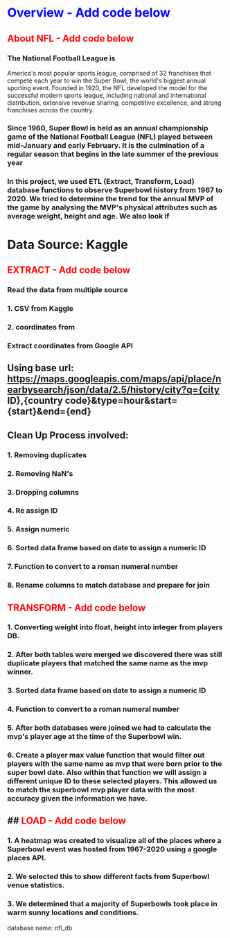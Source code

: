 # <font color='blue'>Overview - Add code below</font>
## <font color='red'>About NFL - Add code below</font>
### The National Football League is
America's most popular sports league, comprised of 32 franchises that compete each year to win the Super Bowl, the world's biggest annual sporting event. Founded in 1920, the NFL developed the model for the successful modern sports league, including national and international distribution, extensive revenue sharing, competitive excellence, and strong franchises across the country.
### Since 1960, Super Bowl is held as an annual championship game of the National Football League (NFL) played between mid-January and early February. It is the culmination of a regular season that begins in the late summer of the previous year
### In this project, we used ETL (Extract, Transform, Load) database functions to observe Superbowl history from 1967 to 2020. We tried to determine the trend for the annual MVP of the game by analysing  the MVP's physical attributes such as average weight, height and age. We also look if
# Data Source: Kaggle
## <font color='red'>EXTRACT - Add code below</font>
### Read the data from multiple source
### 1. CSV from Kaggle
### 2. coordinates from
### Extract coordinates from Google API
## Using base url: https://maps.googleapis.com/maps/api/place/nearbysearch/json/data/2.5/history/city?q={city ID},{country code}&type=hour&start={start}&end={end}
## Clean Up Process  involved:
### 1. Removing duplicates
### 2. Removing NaN's
### 3. Dropping columns
### 4. Re assign ID
### 5. Assign numeric
### 6. Sorted data frame based on date to assign a numeric ID
### 7. Function to convert to a roman numeral number
### 8. Rename columns to match database and prepare for join
## <font color='red'>TRANSFORM - Add code below</font>
### 1. Converting weight into float, height into integer from players DB.
### 2. After both tables were merged we discovered there was still duplicate players that matched the same name as the mvp winner.
### 3. Sorted data frame based on date to assign a numeric ID
### 4. Function to convert to a roman numeral number
### 5. After both databases were joined we had to calculate the mvp's player age at the time of the Superbowl win.
### 6. Create a player max value function that would filter out players with the same name as mvp that were born prior to the super bowl date. Also within that function we will assign a different unique ID to these selected players. This allowed us to match the superbowl mvp player data with the most accuracy given the information we have.
## ## <font color='red'>LOAD - Add code below</font>
### 1. A heatmap was created to visualize all of the places where a Superbowl event was hosted from 1967-2020 using a google places API.
### 2. We selected this to show different facts from Superbowl venue statistics.
### 3. We determined that a majority of Superbowls took place in warm sunny locations and conditions.
database name: nfl_db



